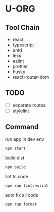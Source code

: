 # U-ORG

## Tool Chain

- react
- typescript
- antd
- less
- eslint
- prettier
- husky
- react-router-dom

## TODO

- [ ] seperate routes
- [ ] stylelint

## Command

run app in dev env
```
npm start
```

build dist
```
npm build
```

lint ts code
```
npm run lint:eslint
```

auto fix all code
```
npm run format
```
